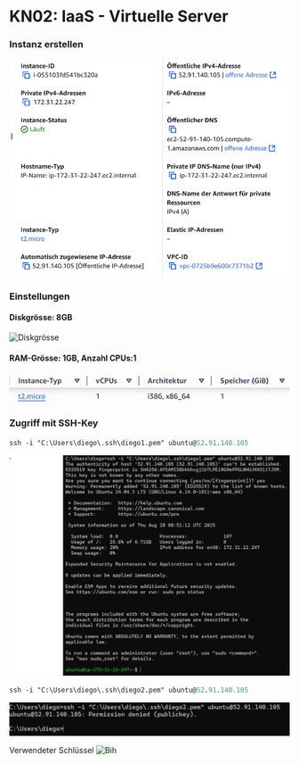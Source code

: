 # KN02: IaaS - Virtuelle Server

### Instanz erstellen

![InstanzZusammenfassung](Bilder/InstanceZusammenfassung.png)

### Einstellungen

#### Diskgrösse: 8GB
![Diskgrösse](Bilder/VolumeGrösse.png)
#### RAM-Grösse: 1GB, Anzahl CPUs:1
![InstanzEinstellungen](Bilder/EinstellungenInstance.png)


### Zugriff mit SSH-Key

```ps
ssh -i "C:\Users\diego\.ssh\diego1.pem" ubuntu@52.91.140.105
```
![Proof1](Bilder/ProofSSH1.png)

```ps
ssh -i "C:\Users\diego\.ssh\diego2.pem" ubuntu@52.91.140.105
```

![Proof2](Bilder/ProofSSH2.png)

Verwendeter Schlüssel
![Bih](Bilder/Schlüsselname_diego1.png)